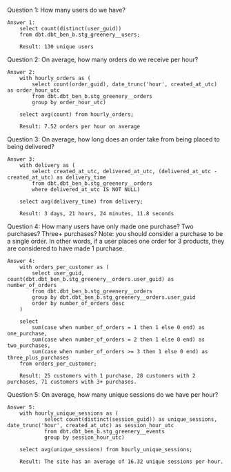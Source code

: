 Question 1: How many users do we have?

    Answer 1: 
        select count(distinct(user_guid))
        from dbt.dbt_ben_b.stg_greenery__users;

        Result: 130 unique users



Question 2: On average, how many orders do we receive per hour?

    Answer 2:
        with hourly_orders as (
            select count(order_guid), date_trunc('hour', created_at_utc) as order_hour_utc
            from dbt.dbt_ben_b.stg_greenery__orders
            group by order_hour_utc)
        
        select avg(count) from hourly_orders;

        Result: 7.52 orders per hour on average



Question 3: On average, how long does an order take from being placed to being delivered?

    Answer 3:
        with delivery as (
            select created_at_utc, delivered_at_utc, (delivered_at_utc - created_at_utc) as delivery_time
            from dbt.dbt_ben_b.stg_greenery__orders
            where delivered_at_utc IS NOT NULL)

        select avg(delivery_time) from delivery;

        Result: 3 days, 21 hours, 24 minutes, 11.8 seconds



Question 4: How many users have only made one purchase? Two purchases? Three+ purchases? Note: you should consider a purchase to be a single order. In other words, if a user places one order for 3 products, they are considered to have made 1 purchase.

    Answer 4:
        with orders_per_customer as (
            select user_guid, count(dbt.dbt_ben_b.stg_greenery__orders.user_guid) as number_of_orders
            from dbt.dbt_ben_b.stg_greenery__orders
            group by dbt.dbt_ben_b.stg_greenery__orders.user_guid
            order by number_of_orders desc
        )

        select
            sum(case when number_of_orders = 1 then 1 else 0 end) as one_purchase,
            sum(case when number_of_orders = 2 then 1 else 0 end) as two_purchases,
            sum(case when number_of_orders >= 3 then 1 else 0 end) as three_plus_purchases
        from orders_per_customer;

        Result: 25 customers with 1 purchase, 28 customers with 2 purchases, 71 customers with 3+ purchases.


Question 5: On average, how many unique sessions do we have per hour?
   
    Answer 5: 
        with hourly_unique_sessions as (
                select count(distinct(session_guid)) as unique_sessions, date_trunc('hour', created_at_utc) as session_hour_utc
                from dbt.dbt_ben_b.stg_greenery__events
                group by session_hour_utc)
            
        select avg(unique_sessions) from hourly_unique_sessions;

        Result: The site has an average of 16.32 unique sessions per hour.
